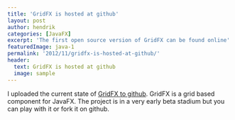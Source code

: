 ```yaml
---
title: 'GridFX is hosted at github'
layout: post
author: hendrik
categories: [JavaFX]
excerpt: 'The first open source version of GridFX can be found online'
featuredImage: java-1
permalink: '2012/11/gridfx-is-hosted-at-github/'
header:
  text: GridFX is hosted at github
  image: sample
---
```

I uploaded the current state of [GridFX to github](https://github.com/guigarage/gridfx). GridFX is a grid based component for JavaFX. The project is in a very early beta stadium but you can play with it or fork it on github.
